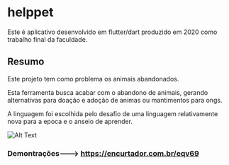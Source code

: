 # helppet

Este é aplicativo desenvolvido em flutter/dart produzido em 2020 como trabalho final da faculdade.

## Resumo

Este projeto tem como problema os animais abandonados.

Esta ferramenta busca acabar com o abandono de animais, gerando alternativas para doação e adoção de animas ou mantimentos para ongs.

A linguagem foi escolhida pelo desafio de uma linguagem relativamente nova para a epoca e o anseio de aprender. 

![Alt Text](https://media.giphy.com/media/hxLuNsRpu8QBZ5oIwZ/giphy.gif)

### Demontrações---> https://encurtador.com.br/eqv69


